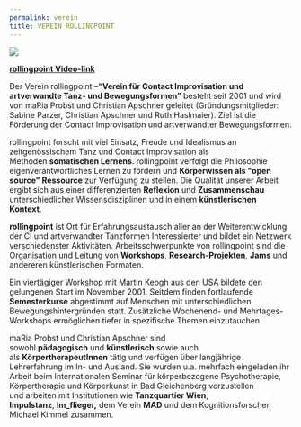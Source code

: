```yaml
---
permalink: verein
title: VEREIN ROLLINGPOINT
---
```

![](http://www.rollingpoint.at/contents/photos/img_2335k.jpg)

**[rollingpoint Video-link](https://www.youtube.com/watch?v=kp3DqzN1Ldo)**

Der Verein rollingpoint –**“Verein für Contact Improvisation und artverwandte Tanz- und Bewegungsformen”** besteht seit 2001 und wird von maRia Probst und Christian Apschner geleitet (Gründungsmitglieder: Sabine Parzer, Christian Apschner und Ruth Haslmaier). Ziel ist die Förderung der Contact Improvisation und artverwandter Bewegungsformen.

rollingpoint forscht mit viel Einsatz, Freude und Idealismus an zeitgenössischem Tanz und Contact Improvisation als Methoden **somatischen Lernens**. rollingpoint verfolgt die Philosophie eigenverantwortliches Lernen zu fördern und **Körperwissen als "open source" Ressource** zur Verfügung zu stellen. Die Qualität unserer Arbeit ergibt sich aus einer differenzierten **Reflexion** und **Zusammenschau** unterschiedlicher Wissensdisziplinen und in einem **künstlerischen Kontext**. 

**rollingpoint** ist Ort für Erfahrungsaustausch aller an der Weiterentwicklung der CI und artverwandter Tanzformen Interessierter und bildet ein Netzwerk verschiedenster Aktivitäten. Arbeitsschwerpunkte von rollingpoint sind die Organisation und Leitung von **Workshops**, **Research-Projekten**, **Jams** und andereren künstlerischen Formaten.

Ein viertägiger Workshop mit Martin Keogh aus den USA bildete den gelungenen Start im November 2001. Seitdem finden fortlaufende **Semesterkurse** abgestimmt auf Menschen mit unterschiedlichen Bewegungshintergründen statt. Zusätzliche Wochenend- und Mehrtages-Workshops ermöglichen tiefer in spezifische Themen einzutauchen.

maRia Probst und Christian Apschner sind sowohl **pädagogisch** und **künstlerisch** sowie auch als **KörpertherapeutInnen** tätig und verfügen über langjährige Lehrerfahrung im In- und Ausland. Sie wurden u.a. mehrfach eingeladen ihr Arbeit beim Internationalen Seminar für körperbezogene Psychotherapie, Körpertherapie und Körperkunst in Bad Gleichenberg vorzustellen und arbeiten mit Institutionen wie **Tanzquartier Wien**, **Impulstanz**, **Im_flieger,** dem Verein **MAD** und dem Kognitionsforscher Michael Kimmel zusammen.
